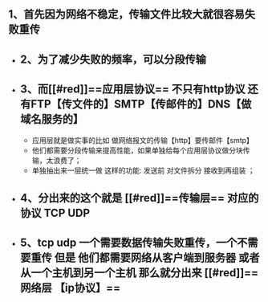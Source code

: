 ## 1、首先因为网络不稳定，传输文件比较大就很容易失败重传
- ## 2、为了减少失败的频率，可以分段传输
- ## 3、而[[#red]]==**应用层协议**== 不只有http协议  还有FTP【传文件的】SMTP【传邮件的】DNS【做域名服务的】
	- 应用层就是做实事的比如 做网络报文的传输【http】要传邮件【smtp】
	- 他们都需要分段传输来提高性能，如果单独给每个应用层协议做分块传输，太浪费了；
	- 单独抽出来一层统一做   这样的功能:    发送前 对文件拆分   接收到再组装  ；
- ## 4、分出来的这个就是 [[#red]]==**传输层**==  对应的协议  TCP  UDP
- ## 5、tcp  udp  一个需要数据传输失败重传，一个不需要重传   但是 他们都需要网络从客户端到服务器  或者从一个主机到另一个主机  那么就分出来   **[[#red]]==网络层 【ip协议】==**